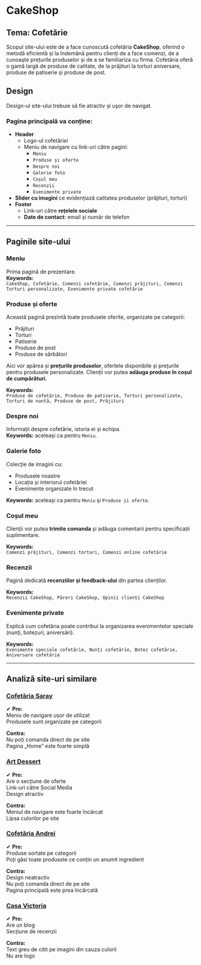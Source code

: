 # CakeShop

## Tema: Cofetărie  

Scopul site-ului este de a face cunoscută cofetăria **CakeShop**, oferind o metodă eficientă și la îndemână pentru clienți de a face comenzi, de a cunoaște prețurile produselor și de a se familiariza cu firma. Cofetăria oferă o gamă largă de produse de calitate, de la prăjituri la torturi aniversare, produse de patiserie și produse de post.  

## Design  
Design-ul site-ului trebuie să fie atractiv și ușor de navigat.  

### **Pagina principală va conține:**  
- **Header**  
  - Logo-ul cofetăriei  
  - Meniu de navigare cu link-uri către pagini:  
    - `Meniu`  
    - `Produse și oferte`  
    - `Despre noi`  
    - `Galerie foto`  
    - `Coșul meu`  
    - `Recenzii`  
    - `Evenimente private`  
- **Slider cu imagini** ce evidențiază calitatea produselor (prăjituri, torturi)  
- **Footer**  
  - Link-uri către **rețelele sociale**  
  - **Date de contact:** email și număr de telefon  

---

## **Paginile site-ului**  

### **Meniu**  
Prima pagină de prezentare.  
**Keywords:**  
`CakeShop, Cofetărie, Comenzi cofetărie, Comenzi prăjituri, Comenzi Torturi personalizate, Evenimente private cofetărie`  

### **Produse și oferte**  
Această pagină prezintă toate produsele oferite, organizate pe categorii:  
- Prăjituri  
- Torturi  
- Patiserie  
- Produse de post  
- Produse de sărbători  

Aici vor apărea și **prețurile produselor**, ofertele disponibile și prețurile pentru produsele personalizate. Clienții vor putea **adăuga produse în coșul de cumpărături**.  

**Keywords:**  
`Produse de cofetărie, Produse de patiserie, Torturi personalizate, Torturi de nuntă, Produse de post, Prăjituri`  

### **Despre noi**  
Informații despre cofetărie, istoria ei și echipa.  
**Keywords:** aceleași ca pentru `Meniu`.  

### **Galerie foto**  
Colecție de imagini cu:  
- Produsele noastre  
- Locația și interiorul cofetăriei  
- Evenimente organizate în trecut  

**Keywords:** aceleași ca pentru `Meniu` și `Produse și oferte`.  

### **Coșul meu**  
Clienții vor putea **trimite comanda** și adăuga comentarii pentru specificații suplimentare.  

**Keywords:**  
`Comenzi prăjituri, Comenzi torturi, Comenzi online cofetărie`  

### **Recenzii**  
Pagină dedicată **recenziilor și feedback-ului** din partea clienților.  

**Keywords:**  
`Recenzii CakeShop, Păreri CakeShop, Opinii clienți CakeShop`  

### **Evenimente private**  
Explică cum cofetăria poate contribui la organizarea evenimentelor speciale (nunți, botezuri, aniversări).  

**Keywords:**  
`Evenimente speciale cofetărie, Nunți cofetărie, Botez cofetărie, Aniversare cofetărie`  

---

## **Analiză site-uri similare**  

### [Cofetăria Saray](https://www.cofetariasaray.ro/index.php/produse)  
✔ **Pro:**  
 Meniu de navigare ușor de utilizat  
 Produsele sunt organizate pe categorii  

 **Contra:**  
 Nu poți comanda direct de pe site  
 Pagina „Home” este foarte simplă  

### [Art Dessert](https://artdessert.ro/)  
✔ **Pro:**  
 Are o secțiune de oferte  
 Link-uri către Social Media  
 Design atractiv  

 **Contra:**  
 Meniul de navigare este foarte încărcat  
 Lipsa culorilor pe site  

### [Cofetăria Andrei](https://cofetaria-andrei.ro/brasov/)  
✔ **Pro:**  
 Produse sortate pe categorii  
 Poți găsi toate produsele ce conțin un anumit ingredient  

 **Contra:**  
 Design neatractiv  
 Nu poți comanda direct de pe site  
 Pagina principală este prea încărcată  

### [Casa Victoria](https://casa-victoria.ro/)  
✔ **Pro:**  
 Are un blog  
 Secțiune de recenzii  

 **Contra:**  
 Text greu de citit pe imagini din cauza culorii  
 Nu are logo  

